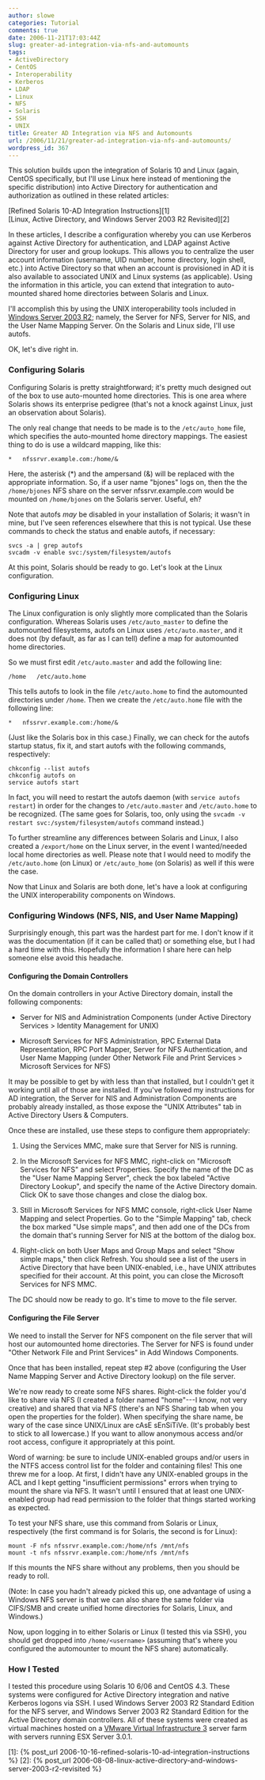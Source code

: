 ```yaml
---
author: slowe
categories: Tutorial
comments: true
date: 2006-11-21T17:03:44Z
slug: greater-ad-integration-via-nfs-and-automounts
tags:
- ActiveDirectory
- CentOS
- Interoperability
- Kerberos
- LDAP
- Linux
- NFS
- Solaris
- SSH
- UNIX
title: Greater AD Integration via NFS and Automounts
url: /2006/11/21/greater-ad-integration-via-nfs-and-automounts/
wordpress_id: 367
---
```


This solution builds upon the integration of Solaris 10 and Linux (again, CentOS specifically, but I'll use Linux here instead of mentioning the specific distribution) into Active Directory for authentication and authorization as outlined in these related articles:

[Refined Solaris 10-AD Integration Instructions][1]  
[Linux, Active Directory, and Windows Server 2003 R2 Revisited][2]

In these articles, I describe a configuration whereby you can use Kerberos against Active Directory for authentication, and LDAP against Active Directory for user and group lookups. This allows you to centralize the user account information (username, UID number, home directory, login shell, etc.) into Active Directory so that when an account is provisioned in AD it is also available to associated UNIX and Linux systems (as applicable). Using the information in this article, you can extend that integration to auto-mounted shared home directories between Solaris and Linux.

I'll accomplish this by using the UNIX interoperability tools included in [Windows Server 2003 R2](http://www.microsoft.com/windowsserver/default.mspx); namely, the Server for NFS, Server for NIS, and the User Name Mapping Server. On the Solaris and Linux side, I'll use autofs.

OK, let's dive right in.

### Configuring Solaris

Configuring Solaris is pretty straightforward; it's pretty much designed out of the box to use auto-mounted home directories. This is one area where Solaris shows its enterprise pedigree (that's not a knock against Linux, just an observation about Solaris).

The only real change that needs to be made is to the `/etc/auto_home` file, which specifies the auto-mounted home directory mappings. The easiest thing to do is use a wildcard mapping, like this:

    *   nfssrvr.example.com:/home/&

Here, the asterisk (*) and the ampersand (&) will be replaced with the appropriate information. So, if a user name "bjones" logs on, then the the `/home/bjones` NFS share on the server nfssrvr.example.com would be mounted on `/home/bjones` on the Solaris server. Useful, eh?

Note that autofs _may_ be disabled in your installation of Solaris; it wasn't in mine, but I've seen references elsewhere that this is not typical. Use these commands to check the status and enable autofs, if necessary:

    svcs -a | grep autofs  
    svcadm -v enable svc:/system/filesystem/autofs

At this point, Solaris should be ready to go. Let's look at the Linux configuration.

### Configuring Linux

The Linux configuration is only slightly more complicated than the Solaris configuration. Whereas Solaris uses `/etc/auto_master` to define the automounted filesystems, autofs on Linux uses `/etc/auto.master`, and it does not (by default, as far as I can tell) define a map for automounted home directories.

So we must first edit `/etc/auto.master` and add the following line:

    /home   /etc/auto.home

This tells autofs to look in the file `/etc/auto.home` to find the automounted directories under `/home`. Then we create the `/etc/auto.home` file with the following line:

    *   nfssrvr.example.com:/home/&

(Just like the Solaris box in this case.) Finally, we can check for the autofs startup status, fix it, and start autofs with the following commands, respectively:

    chkconfig --list autofs  
    chkconfig autofs on  
    service autofs start

In fact, you will need to restart the autofs daemon (with `service autofs restart`) in order for the changes to `/etc/auto.master` and `/etc/auto.home` to be recognized. (The same goes for Solaris, too, only using the `svcadm -v restart svc:/system/filesystem/autofs` command instead.)

To further streamline any differences between Solaris and Linux, I also created a `/export/home` on the Linux server, in the event I wanted/needed local home directories as well. Please note that I would need to modify the `/etc/auto.home` (on Linux) or `/etc/auto_home` (on Solaris) as well if this were the case.

Now that Linux and Solaris are both done, let's have a look at configuring the UNIX interoperability components on Windows.

### Configuring Windows (NFS, NIS, and User Name Mapping)

Surprisingly enough, this part was the hardest part for me. I don't know if it was the documentation (if it can be called that) or something else, but I had a hard time with this. Hopefully the information I share here can help someone else avoid this headache.

#### Configuring the Domain Controllers

On the domain controllers in your Active Directory domain, install the following components:

* Server for NIS and Administration Components (under Active Directory Services > Identity Management for UNIX)

* Microsoft Services for NFS Administration, RPC External Data Representation, RPC Port Mapper, Server for NFS Authentication, and User Name Mapping (under Other Network File and Print Services > Microsoft Services for NFS)

It may be possible to get by with less than that installed, but I couldn't get it working until all of those are installed. If you've followed my instructions for AD integration, the Server for NIS and Administration Components are probably already installed, as those expose the "UNIX Attributes" tab in Active Directory Users & Computers.

Once these are installed, use these steps to configure them appropriately:

1. Using the Services MMC, make sure that Server for NIS is running.

2. In the Microsoft Services for NFS MMC, right-click on "Microsoft Services for NFS" and select Properties. Specify the name of the DC as the "User Name Mapping Server", check the box labeled "Active Directory Lookup", and specify the name of the Active Directory domain. Click OK to save those changes and close the dialog box.

3. Still in Microsoft Services for NFS MMC console, right-click User Name Mapping and select Properties. Go to the "Simple Mapping" tab, check the box marked "Use simple maps", and then add one of the DCs from the domain that's running Server for NIS at the bottom of the dialog box.

4. Right-click on both User Maps and Group Maps and select "Show simple maps," then click Refresh. You should see a list of the users in Active Directory that have been UNIX-enabled, i.e., have UNIX attributes specified for their account. At this point, you can close the Microsoft Services for NFS MMC.

The DC should now be ready to go. It's time to move to the file server.

#### Configuring the File Server

We need to install the Server for NFS component on the file server that will host our automounted home directories. The Server for NFS is found under "Other Network File and Print Services" in Add Windows Components.

Once that has been installed, repeat step #2 above (configuring the User Name Mapping Server and Active Directory lookup) on the file server.

We're now ready to create some NFS shares. Right-click the folder you'd like to share via NFS (I created a folder named "home"---I know, not very creative) and shared that via NFS (there's an NFS Sharing tab when you open the properties for the folder). When specifying the share name, be wary of the case since UNIX/Linux are cAsE sEnSiTiVe. (It's probably best to stick to all lowercase.) If you want to allow anonymous access and/or root access, configure it appropriately at this point.

Word of warning: be sure to include UNIX-enabled groups and/or users in the NTFS access control list for the folder and containing files! This one threw me for a loop. At first, I didn't have any UNIX-enabled groups in the ACL and I kept getting "insufficient permissions" errors when trying to mount the share via NFS. It wasn't until I ensured that at least one UNIX-enabled group had read permission to the folder that things started working as expected.

To test your NFS share, use this command from Solaris or Linux, respectively (the first command is for Solaris, the second is for Linux):

	mount -F nfs nfssrvr.example.com:/home/nfs /mnt/nfs  
    mount -t nfs nfssrvr.example.com:/home/nfs /mnt/nfs

If this mounts the NFS share without any problems, then you should be ready to roll.

(Note: In case you hadn't already picked this up, one advantage of using a Windows NFS server is that we can also share the same folder via CIFS/SMB and create unified home directories for Solaris, Linux, and Windows.)

Now, upon logging in to either Solaris or Linux (I tested this via SSH), you should get dropped into `/home/<username>` (assuming that's where you configured the automounter to mount the NFS share) automatically.

### How I Tested

I tested this procedure using Solaris 10 6/06 and CentOS 4.3. These systems were configured for Active Directory integration and native Kerberos logons via SSH. I used Windows Server 2003 R2 Standard Edition for the NFS server, and Windows Server 2003 R2 Standard Edition for the Active Directory domain controllers. All of these systems were created as virtual machines hosted on a [VMware Virtual Infrastructure 3](http://www.vmware.com/products/vi/) server farm with servers running ESX Server 3.0.1.

[1]: {% post_url 2006-10-16-refined-solaris-10-ad-integration-instructions %}
[2]: {% post_url 2006-08-08-linux-active-directory-and-windows-server-2003-r2-revisited %}
